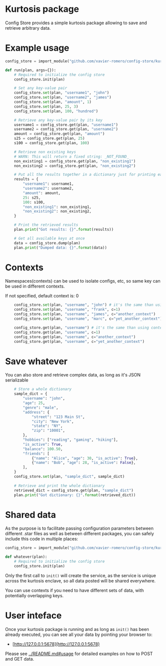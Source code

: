 # Kurtosis package
Config Store provides a simple kurtosis package allowing to save and retrieve arbitrary data.

# Example usage
```python
config_store = import_module("github.com/xavier-romero/config-store/kurtosis/main.star")

def run(plan, args={}):
    # Required to initialize the config store
    config_store.init(plan)

    # Set any key-value pair
    config_store.set(plan, "username1", "john")
    config_store.set(plan, "username2", "james")
    config_store.set(plan, "amount", 1)
    config_store.set(plan, 25, 3)
    config_store.set(plan, 100, "hundred")

    # Retrieve any key-value pair by its key
    username1 = config_store.get(plan, "username1")
    username2 = config_store.get(plan, "username2")
    amount = config_store.get(plan, "amount")
    s25 = config_store.get(plan, 25)
    s100 = config_store.get(plan, 100)

    # Retrieve non existing keys
    # WARN: This will return a fixed string: _NOT_FOUND_
    non_existing1 = config_store.get(plan, "non_existing1")
    non_existing2 = config_store.get(plan, "non_existing2")

    # Put all the results together in a dictionary just for printing easily
    results = {
        "username1": username1,
        "username2": username2,
        "amount": amount,
        25: s25,
        100: s100,
        "non_existing1": non_existing1,
        "non_existing2": non_existing2,
    }

    # Print the retrieved results
    plan.print("Got results: {}".format(results))

    # Get all available keys at once
    data = config_store.dump(plan)
    plan.print("Dumped data: {}".format(data))
```

# Contexts
Namespaces(contexts) can be used to isolate configs, etc, so same key can be used in different contexts.

If not specified, default context is: 0

```python
    config_store.set(plan, "username", "john") # it's the same than using context c=0
    config_store.set(plan, "username", "frank", c=1)
    config_store.set(plan, "username", "james", c="another_context")
    config_store.set(plan, "username", "marc", c="yet_another_context")

    config_store.get(plan, "username") # it's the same than using context c=0
    config_store.get(plan, "username", c=1)
    config_store.get(plan, "username", c="another_context")
    config_store.get(plan, "username", c="yet_another_context")
```

# Save whatever
You can also store and retrieve complex data, as long as it's JSON serializable

```python
    # Store a whole dictionary
    sample_dict = {
        "username": "john",
        "age": 25,
        "genre": "male",
        "address": {
            "street": "123 Main St",
            "city": "New York",
            "state": "NY",
            "zip": "10001",
        },
        "hobbies": ["reading", "gaming", "hiking"],
        "is_active": True,
        "balance": 100.50,
        "friends": [
            {"name": "Alice", "age": 30, "is_active": True},
            {"name": "Bob", "age": 28, "is_active": False},
        ],
    }
    config_store.set(plan, "sample_dict", sample_dict)
    
    # Retrieve and print the whole dictionary
    retrieved_dict = config_store.get(plan, "sample_dict")
    plan.print("Got dictionary: {}".format(retrieved_dict))

```

# Shared data
As the purpose is to facilitate passing configuration parameters between different .star files as well as between different packages, you can safely include this code in multiple places:

```python
config_store = import_module("github.com/xavier-romero/config-store/kurtosis/main.star")

def whatever(plan):
    # Required to initialize the config store
    config_store.init(plan)
```

Only the first call to ```init()``` will create the service, as the service is unique across the kurtosis enclave, so all data posted will be shared everywhere.

You can use contexts if you need to have different sets of data, with potentially overlapping keys.

# User inteface
Once your kurtosis package is running and as long as ```init()``` has been already executed, you can see all your data by pointing your browser to:

- [http://127.0.0.1:5678](http://127.0.0.1:5678)

Please see [../README.md#usage](../README.md#usage) for detailed examples on how to POST and GET data.

